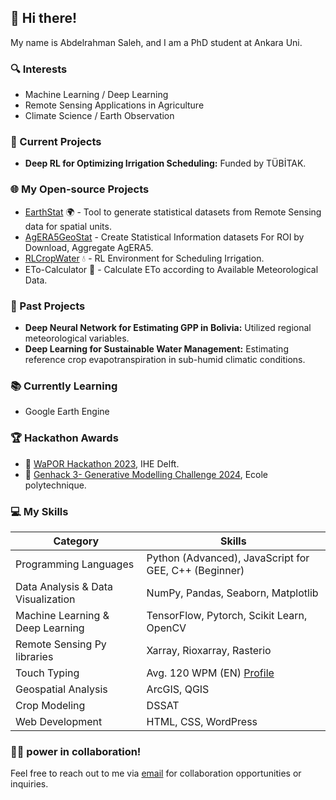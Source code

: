 ## 👋 Hi there!

My name is Abdelrahman Saleh, and I am a PhD student at Ankara Uni.

### 🔍 Interests
- Machine Learning / Deep Learning
- Remote Sensing Applications in Agriculture
- Climate Science / Earth Observation

### 🚀 Current Projects
- **Deep RL for Optimizing Irrigation Scheduling:** Funded by TÜBİTAK.

### 🌐 My Open-source Projects
- [EarthStat](https://github.com/AbdelrahmanAmr3/earthstat) 🌍 - Tool to generate statistical datasets from Remote Sensing data for spatial units.
- [AgERA5GeoStat](https://github.com/AbdelrahmanAmr3/agera5geostat) - Create Statistical Information datasets For ROI by Download, Aggregate AgERA5.  
- [RLCropWater](https://github.com/AbdelrahmanAmr3/rlcropwater) 💧 - RL Environment for Scheduling Irrigation.
- ETo-Calculator 🌱 - Calculate ETo according to Available Meteorological Data.


### 🎯 Past Projects
- **Deep Neural Network for Estimating GPP in Bolivia:** Utilized regional meteorological variables.
- **Deep Learning for Sustainable Water Management:** Estimating reference crop evapotranspiration in sub-humid climatic conditions.
### 📚 Currently Learning
- Google Earth Engine

### 🏆 Hackathon Awards
- 🥈 [WaPOR Hackathon 2023](https://youtu.be/w2UuwofAUgk), IHE Delft.
- 🥉 [Genhack 3- Generative Modelling Challenge 2024](https://github.com/generative-hackathon/Genhack3), Ecole polytechnique.

### 💻 My Skills
| Category              | Skills                                                |
|-----------------------|-------------------------------------------------------|
| Programming Languages | Python (Advanced), JavaScript for GEE, C++ (Beginner)|
| Data Analysis & Data Visualization | NumPy, Pandas, Seaborn, Matplotlib|
| Machine Learning & Deep Learning | TensorFlow, Pytorch, Scikit Learn, OpenCV                      |
| Remote Sensing Py libraries| Xarray, Rioxarray, Rasterio|
| Touch Typing          | Avg. 120 WPM (EN) [Profile](https://monkeytype.com/profile/AbdelrahmanAmr) |
| Geospatial Analysis   | ArcGIS, QGIS                                          |
| Crop Modeling         | DSSAT |
| Web Development       | HTML, CSS, WordPress                                  |

### 💪🏻 power in collaboration!
Feel free to reach out to me via [email](mailto:abdulrahman.amr.ali@gmail.com) for collaboration opportunities or inquiries.
